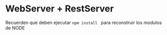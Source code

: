 # WebServer + RestServer

Recuerden que deben ejecutar  ```npm install ``` para reconstruir los modulos de NODE
